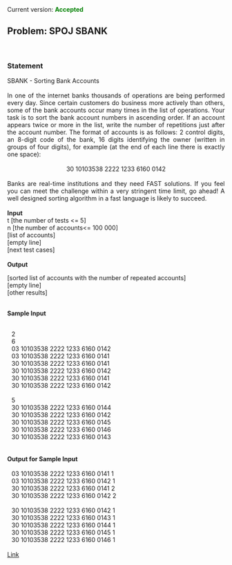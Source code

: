 <div style="text-align: justify">
Current version: <b><span style="color: green">Accepted</span></b><br>
<h2>Problem: SPOJ SBANK</h2>
<br>
<h3>Statement</h3>
SBANK - Sorting Bank Accounts<br><br>
 In one of the internet banks thousands of operations are being performed every day. Since certain customers do business more actively than others, some of the bank accounts occur many times in the list of operations. Your task is to sort the bank account numbers in ascending order. If an account appears twice or more in the list, write the number of repetitions just after the account number. The format of accounts is as follows: 2 control digits, an 8-digit code of the bank, 16 digits identifying the owner (written in groups of four digits), for example (at the end of each line there is exactly one space):<br><br><center>
30 10103538 2222 1233 6160 0142 
</center>
<br>
Banks are real-time institutions and they need FAST solutions. If you feel you can meet the challenge within a very stringent time limit, go ahead! A well designed sorting algorithm in a fast language is likely to succeed. <br><br>
<b>Input</b><br>
t [the number of tests <= 5]<br>
n [the number of accounts<= 100 000]<br>
[list of accounts]<br>
[empty line]<br>
[next test cases] <br><br>
<b>Output</b><br>

[sorted list of accounts with the number of repeated accounts]<br>
[empty line]<br>
[other results] <br><br>

<b>Sample Input</b>
<br><br>
<div style="margin-left: 10px;">
2<br>
6<br>
03 10103538 2222 1233 6160 0142 <br>
03 10103538 2222 1233 6160 0141 <br>
30 10103538 2222 1233 6160 0141 <br>
30 10103538 2222 1233 6160 0142 <br>
30 10103538 2222 1233 6160 0141 <br>
30 10103538 2222 1233 6160 0142 <br>
<br>
5<br>
30 10103538 2222 1233 6160 0144 <br>
30 10103538 2222 1233 6160 0142 <br>
30 10103538 2222 1233 6160 0145 <br>
30 10103538 2222 1233 6160 0146 <br>
30 10103538 2222 1233 6160 0143 <br>
</div>
<br><br>
<b>Output for Sample Input</b><br><br>
<div style="margin-left: 10px;">
03 10103538 2222 1233 6160 0141 1<br>
03 10103538 2222 1233 6160 0142 1<br>
30 10103538 2222 1233 6160 0141 2<br>
30 10103538 2222 1233 6160 0142 2<br>
<br>
30 10103538 2222 1233 6160 0142 1<br>
30 10103538 2222 1233 6160 0143 1<br>
30 10103538 2222 1233 6160 0144 1<br>
30 10103538 2222 1233 6160 0145 1<br>
30 10103538 2222 1233 6160 0146 1<br>
</div>
<br>
<a href="http://www.spoj.com/problems/SBANK/">Link</a>
</div>